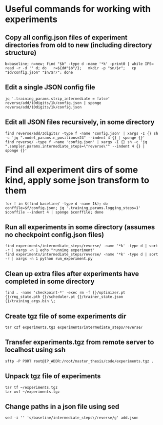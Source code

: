 # Useful commands for working with experiments

## Copy all config.json files of experiment directories from old to new (including directory structure)
```
b=baseline; n=new; find "$b" -type d -name '*k' -print0 | while IFS= read -r -d '' d; do   r=${d#"$b"/};   mkdir -p "$n/$r";   cp "$d/config.json" "$n/$r/"; done
```

## Edit a single JSON config file
```
jq '.training_params.strip_intermediate = false' reverse/add/10digits/1k/config.json | sponge reverse/add/10digits/1k/config.json
```

## Edit all JSON files recursively, in some directory
```
find reverse/add/3digits/ -type f -name 'config.json' | xargs -I {} sh -c 'jq ".model_params.n_positions=24" --indent 4 {} | sponge {}'
find reverse/ -type f -name 'config.json' | xargs -I {} sh -c 'jq ".sampler.params.intermediate_steps=\"reverse\"" --indent 4 {} | sponge {}'
```

# Find all experiment dirs of some kind, apply some json transform to them
```
for f in $(find baseline/ -type d -name 1k); do conffile=$f/config.json; jq '.training_params.logging_steps=1' $conffile --indent 4 | sponge $conffile; done
```

## Run all experiments in some directory (assumes no checkpoint config.json files)

```
find experiments/intermediate_steps/reverse/ -name '*k' -type d | sort -r | xargs -n 1 echo "running experiment"
find experiments/intermediate_steps/reverse/ -name '*k' -type d | sort -r | xargs -n 1 python run_experiment.py
```

## Clean up extra files after experiments have completed in some directory

```
find . -name 'checkpoint-*' -exec rm -f {}/optimizer.pt {}/rng_state.pth {}/scheduler.pt {}/trainer_state.json {}/training_args.bin \;
```

## Create tgz file of some experiments dir
```
tar czf experiments.tgz experiments/intermediate_steps/reverse/
```

## Transfer experiments.tgz from remote server to localhost using ssh
```
sftp -P PORT root@IP_ADDR:/root/master_thesis/code/experiments.tgz .
```

## Unpack tgz file of experiments
```
tar tf ~/experiments.tgz
tar xvf ~/experiments.tgz
```

## Change paths in a json file using sed
```
sed -i '' 's/baseline/intermediate_steps\/reverse/g' add.json
```
